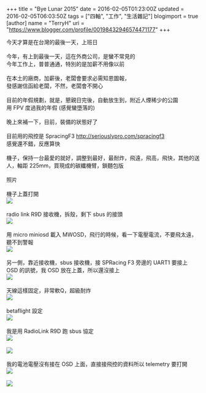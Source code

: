 +++
title = "Bye Lunar 2015"
date = 2016-02-05T01:23:00Z
updated = 2016-02-05T06:03:50Z
tags = ["四軸", "工作", "生活雜記"]
blogimport = true 
[author]
	name = "TerryH"
	uri = "https://www.blogger.com/profile/00198432946574471177"
+++

今天才算是在台灣的最後一天，上班日<br /><br />今年，有上到最後一天，這在外商公司，是蠻不常見的<br />今年工作上，普普通通，特別的是加薪不用像以前<br /><br />在本土的廠商，加薪後，老闆會要求必需知恩圖報，<br />發感謝信函給老闆，不然，老闆會不開心<br /><br />目前的年假規劃，就是，懇親日完後，自動放生到，附近人煙稀少的公園<br />用 FPV 度過我的年假 (感覺蠻墮落的)<br /><br />晚上來補一下，目前，裝備的狀態好了<br /><br />目前用的飛控是 SpracingF3 <a href="http://seriouslypro.com/spracingf3">http://seriouslypro.com/spracingf3</a><br />感覺還不錯，反應算快<br /><br />機子，保持一台最愛的就好，調整到最好，最耐炸，飛遠，飛高，飛快，其他的送人，軸距 225mm，買現成的碳纖機臂，鎖麵包版<br /><br />照片<br /><br />機子上蓋打開<br /><img src="https://lh3.googleusercontent.com/-ApuKo9KuzrA/VrSml152fzI/AAAAAAAACXU/xIfZFOtaVUc/s800-Ic42/20160205_202027.jpg" /><br /><br />radio link R9D 接收機，拆殼，剩下 sbus 的接頭<br /><img src="https://lh3.googleusercontent.com/-8MG1eXt-8EI/VrSmko-tqvI/AAAAAAAACXQ/IMeBrpoGn7I/s800-Ic42/20160205_202057.jpg" /><br /><br />用 micro miniosd 載入 MWOSD，飛行的時候，看一下電壓電流，不要飛太遠，聽不到警報<br /><img src="https://lh3.googleusercontent.com/--zfZX2h7KTk/VrSmjjtL8qI/AAAAAAAACXM/fFL19uvKlpo/s800-Ic42/20160205_202221.jpg" /><br /><br />另一側，靠近接收機，sbus 接收機，接 SPRacing F3 旁邊的 UART1 要接上 OSD 的訊號，我 OSD 放在上蓋，所以還沒接上 <br /><img src="https://lh3.googleusercontent.com/-BndTKU5_x_4/VrSmhTLMQuI/AAAAAAAACYA/1VMsbau5Bps/s800-Ic42/20160205_202345.jpg" ><br /><br />天線這樣固定，非常軟Q，超級耐炸<br /><img src="https://lh3.googleusercontent.com/-J_u2mDFIlws/VrSmgafOWTI/AAAAAAAACYA/md6OYQE2MRk/s800-Ic42/20160205_213045.jpg" ><br /><br />betaflight 設定<br /><img src="https://lh3.googleusercontent.com/-0j4Z3mcd6S0/VrSm0aCKP-I/AAAAAAAACXc/o8bkligeSt4/s800-Ic42/%2525E8%25259E%2525A2%2525E5%2525B9%252595%2525E5%2525BF%2525AB%2525E7%252585%2525A7%2525202016-02-05%252520%2525E4%2525B8%25258B%2525E5%25258D%2525888.40.09.png" ><br /><br />我是用 RadioLink R9D 跑 sbus 協定<br /><img src="https://lh3.googleusercontent.com/-V2UaWthy494/VrSpwP2kJqI/AAAAAAAACYI/Ujwv7vP1jlY/s800-Ic42/%2525E8%25259E%2525A2%2525E5%2525B9%252595%2525E5%2525BF%2525AB%2525E7%252585%2525A7%2525202016-02-05%252520%2525E4%2525B8%25258B%2525E5%25258D%2525888.41.30.png" /><br /><br /><img src="https://lh3.googleusercontent.com/-t5hvwVRTOrs/VrSm0--dxhI/AAAAAAAACYA/UUK9Q2B_bcE/s800-Ic42/%2525E8%25259E%2525A2%2525E5%2525B9%252595%2525E5%2525BF%2525AB%2525E7%252585%2525A7%2525202016-02-05%252520%2525E4%2525B8%25258B%2525E5%25258D%2525888.41.14.png" /><br /><br />我的電池電壓沒有接在 OSD 上面，直接接飛控的資料所以 telemetry 要打開<br /><img src="https://lh3.googleusercontent.com/-speivGtmX0s/VrSm1e1SEHI/AAAAAAAACYA/w_M0sjdgm_k/s800-Ic42/%2525E8%25259E%2525A2%2525E5%2525B9%252595%2525E5%2525BF%2525AB%2525E7%252585%2525A7%2525202016-02-05%252520%2525E4%2525B8%25258B%2525E5%25258D%2525888.41.42.png" /><br /><br /><img src="https://lh3.googleusercontent.com/-vBr0YrCDemA/VrSm11UX-yI/AAAAAAAACYA/5nGV1I1vr9o/s800-Ic42/%2525E8%25259E%2525A2%2525E5%2525B9%252595%2525E5%2525BF%2525AB%2525E7%252585%2525A7%2525202016-02-05%252520%2525E4%2525B8%25258B%2525E5%25258D%2525888.43.05.png" />
